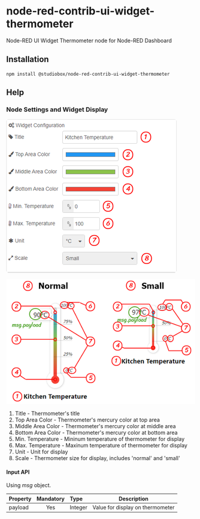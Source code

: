 # node-red-contrib-ui-widget-thermometer
Node-RED UI Widget Thermometer node for Node-RED Dashboard

## Installation
```
npm install @studiobox/node-red-contrib-ui-widget-thermometer
```

## Help

### Node Settings and Widget Display

![Node Settings](/resources/widget-settings.png?raw=true "Node Settings")

![Widget display](/resources/widget-display.png?raw=true "Widget display")

1. Title - Thermometer's title
2. Top Area Color - Thermometer's mercury color at top area
3. Middle Area Color - Thermometer's mercury color at middle area
4. Bottom Area Color - Thermometer's mercury color at bottom area
5. Min. Temperature - Mininum temperature of thermometer for display
6. Max. Temperature - Maxinum temperature of thermometer for display
7. Unit - Unit for display
8. Scale - Thermometer size for display, includes 'normal' and 'small'

#### Input API
Using *msg* object.

| Property     | Mandatory   | Type    | Description |
| ------------ |:-----------:|:--------| ----------- |
| payload      | Yes         | Integer | Value for display on thermometer |
